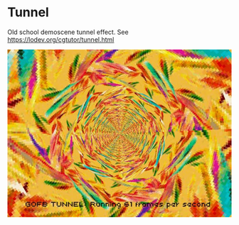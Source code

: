 # Tunnel

Old school demoscene tunnel effect. See https://lodev.org/cgtutor/tunnel.html

![](preview.jpg)